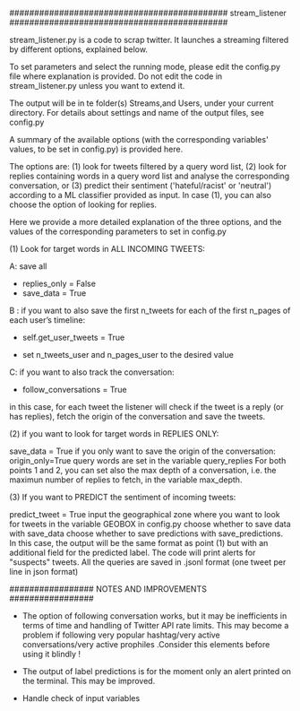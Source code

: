 
############################################
stream_listener
############################################



stream_listener.py is a code to scrap twitter. It launches a streaming filtered by different options, explained below.

 To set parameters and select the running mode, please edit the config.py file where explanation is provided. Do not edit the code in stream_listener.py unless you want to extend it.

The output will be in te folder(s) Streams,and Users, under your current directory. For details about settings and name of the output files, see config.py

A summary of the available options (with the corresponding variables' values, to be set in config.py) is provided here.

The options are: (1) look for tweets filtered by a query word list, (2) look for replies containing words in a query word list and analyse the corresponding conversation, or (3) predict their sentiment ('hateful/racist' or 'neutral') according to a ML classifier provided as input. In case (1), you can also choose the option of looking for replies.


Here we provide a more detailed explanation of the three options, and the values of the corresponding parameters to set in config.py

(1) Look for target words in ALL INCOMING TWEETS:

A: save all
   - replies_only = False
   - save_data = True

B : if you want to also save the first n_tweets for each of the first n_pages of each user’s timeline:

  - self.get_user_tweets = True

  - set n_tweets_user and n_pages_user to the desired value

C: if you want to also track the conversation: 
   - follow_conversations = True

in this case, for each tweet the listener will check if the tweet is a reply (or has replies), fetch the origin of the conversation and save the tweets.


(2) if you want to look for target words in REPLIES ONLY:

save_data = True
if you only want to save the origin of the conversation: origin_only=True
query words are set in the variable query_replies
For both points 1 and 2, you can set also the max depth of a conversation, i.e. the maximun number of replies to fetch, in the variable max_depth.


(3) If you want to PREDICT the sentiment of incoming tweets:

predict_tweet = True
input the geographical zone where you want to look for tweets in the variable GEOBOX in config.py
choose whether to save data with save_data
choose whether to save predictions with save_predictions. In this case, the output will be the same format as point (1) but with an additional field for the predicted label.
The code will print alerts for "suspects" tweets.
All the queries are saved in .jsonl format (one tweet per line in json format)

################# NOTES AND IMPROVEMENTS #################

 - The option of following conversation works, but it may be inefficients in terms of time and handling of Twitter API rate limits. This may become a problem if following very popular hashtag/very active conversations/very active prophiles .Consider this elements before using it blindly !

 - The output of label predictions is for the moment only an alert printed on the terminal. This may be improved.

 - Handle check of input variables